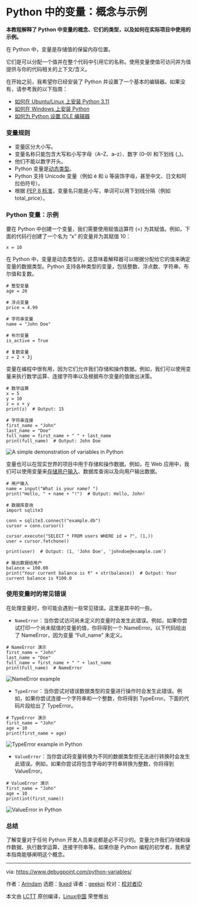 [#]: subject: "Variables in Python: Concepts with Examples"
[#]: via: "https://www.debugpoint.com/python-variables/"
[#]: author: "Arindam https://www.debugpoint.com/author/admin1/"
[#]: collector: "lkxed"
[#]: translator: "geekpi"
[#]: reviewer: " "
[#]: publisher: " "
[#]: url: " "

Python 中的变量：概念与示例
======

**本教程解释了 Python 中变量的概念、它们的类型，以及如何在实际项目中使用的示例。**

在 Python 中，变量是存储值的保留内存位置。

它们是可以分配一个值并在整个代码中引用它的名称。使用变量使值可访问并为值提供与你的代码相关的上下文/含义。

在开始之前，我希望你已经安装了 Python 并设置了一个基本的编辑器。如果没有，请参考我的以下指南：

- [如何在 Ubuntu/Linux 上安装 Python 3.11][1]
- [如何在 Windows 上安装 Python][2]
- [如何为 Python 设置 IDLE 编辑器][3]

### 变量规则

- 变量区分大小写。
- 变量名称只能包含大写和小写字母（A–Z、a–z）、数字 (0–9) 和下划线 (_)。
- 他们不能以数字开头。
- Python 变量是[动态类型][4]。
- Python 支持 Unicode 变量（例如 é 和 ü 等装饰字母，甚至中文、日文和阿拉伯符号）。
- 根据 [PEP 8 标准][5]，变量名只能是小写，单词可以用下划线分隔（例如 total_price）。

### Python 变量：示例

要在 Python 中创建一个变量，我们需要使用赋值运算符 (=) 为其赋值。例如，下面的代码行创建了一个名为 “x” 的变量并为其赋值 10：

```
x = 10
```

在 Python 中，变量是动态类型的，这意味着解释器可以根据分配给它的值来确定变量的数据类型。Python 支持各种类型的变量，包括整数、浮点数、字符串、布尔值和复数。

```
# 整型变量
age = 20

# 浮点变量
price = 4.99

# 字符串变量
name = "John Doe"

# 布尔变量
is_active = True

# 复数变量
z = 2 + 3j
```

变量在编程中很有用，因为它们允许我们存储和操作数据。例如，我们可以使用变量来执行数学运算、连接字符串以及根据布尔变量的值做出决策。

```
# 数学运算
x = 5
y = 10
z = x + y
print(z)  # Output: 15

# 字符串连接
first_name = "John"
last_name = "Doe"
full_name = first_name + " " + last_name
print(full_name)  # Output: John Doe
```

![A simple demonstration of variables in Python][6]

变量也可以在现实世界的项目中用于存储和操作数据。例如，在 Web 应用中，我们可以使用变量来[存储用户输入][7]、数据库查询以及向用户输出数据。

```
# 用户输入
name = input("What is your name? ")
print("Hello, " + name + "!")  # Output: Hello, John!

# 数据库查询
import sqlite3

conn = sqlite3.connect("example.db")
cursor = conn.cursor()

cursor.execute("SELECT * FROM users WHERE id = ?", (1,))
user = cursor.fetchone()

print(user)  # Output: (1, 'John Doe', 'johndoe@example.com')

# 输出数据给用户
balance = 100.00
print("Your current balance is ₹" + str(balance))  # Output: Your current balance is ₹100.0
```

### 使用变量时的常见错误

在处理变量时，你可能会遇到一些常见错误。这里是其中的一些。

- `NameError`：当你尝试访问尚未定义的变量时会发生此错误。例如，如果你尝试打印一个尚未赋值的变量的值，你将得到一个 NameError。以下代码给出了 NameError，因为变量 “Full_name” 未定义。

```
# NameError 演示
first_name = "John"
last_name = "Doe"
full_name = first_name + " " + last_name
print(Full_name)  # NameError
```

![NameError example][8]

- `TypeError`：当你尝试对错误数据类型的变量进行操作时会发生此错误。例如，如果你尝试连接一个字符串和一个整数，你将得到 TypeError。下面的代码片段给出了 TypeError。

```
# TypeError 演示
first_name = "John"
age = 10
print(first_name + age)
```

![TypeError example in Python][9]

- `ValueError`：当你尝试将变量转换为不同的数据类型但无法进行转换时会发生此错误。例如，如果你尝试将包含字母的字符串转换为整数，你将得到 ValueError。

```
# ValueError 演示
first_name = "John"
age = 10
print(int(first_name))
```

![ValueError in Python][10]

### 总结

了解变量对于任何 Python 开发人员来说都是必不可少的。变量允许我们存储和操作数据、执行数学运算、连接字符串等。如果你是 Python 编程的初学者，我希望本指南能够阐明这个概念。

--------------------------------------------------------------------------------

via: https://www.debugpoint.com/python-variables/

作者：[Arindam][a]
选题：[lkxed][b]
译者：[geekpi](https://github.com/geekpi)
校对：[校对者ID](https://github.com/校对者ID)

本文由 [LCTT](https://github.com/LCTT/TranslateProject) 原创编译，[Linux中国](https://linux.cn/) 荣誉推出

[a]: https://www.debugpoint.com/author/admin1/
[b]: https://github.com/lkxed/
[1]: https://www.debugpoint.com/install-python-3-11-ubuntu/
[2]: https://www.debugpoint.com/install-python-windows/
[3]: https://www.debugpoint.com/install-idle-ubuntu-linux/
[4]: https://en.wikipedia.org/wiki/Type_system
[5]: https://peps.python.org/pep-0008/
[6]: https://www.debugpoint.com/wp-content/uploads/2023/03/A-simple-demonstration-of-variables-in-Python.jpg
[7]: https://www.debugpoint.com/input-function-python/
[8]: https://www.debugpoint.com/wp-content/uploads/2023/03/NameError-example.jpg
[9]: https://www.debugpoint.com/wp-content/uploads/2023/03/TypeError-example-in-Python.jpg
[10]: https://www.debugpoint.com/wp-content/uploads/2023/03/ValueError-in-Python.jpg